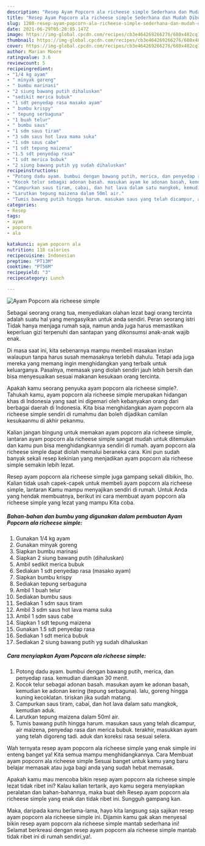 ```yaml
---
description: "Resep Ayam Popcorn ala richeese simple Sederhana dan Mudah Dibuat"
title: "Resep Ayam Popcorn ala richeese simple Sederhana dan Mudah Dibuat"
slug: 1208-resep-ayam-popcorn-ala-richeese-simple-sederhana-dan-mudah-dibuat
date: 2021-06-29T05:20:05.147Z
image: https://img-global.cpcdn.com/recipes/cb3e464269266276/680x482cq70/ayam-popcorn-ala-richeese-simple-foto-resep-utama.jpg
thumbnail: https://img-global.cpcdn.com/recipes/cb3e464269266276/680x482cq70/ayam-popcorn-ala-richeese-simple-foto-resep-utama.jpg
cover: https://img-global.cpcdn.com/recipes/cb3e464269266276/680x482cq70/ayam-popcorn-ala-richeese-simple-foto-resep-utama.jpg
author: Marian Moore
ratingvalue: 3.6
reviewcount: 5
recipeingredient:
- "1/4 kg ayam"
- " minyak goreng"
- " bumbu marinasi"
- "2 siung bawang putih dihaluskan"
- "sedikit merica bubuk"
- "1 sdt penyedap rasa masako ayam"
- " bumbu krispy"
- " tepung serbaguna"
- "1 buah telur"
- " bumbu saus"
- "1 sdm saus tiram"
- "3 sdm saus hot lava mama suka"
- "1 sdm saus cabe"
- "1 sdt tepung maizena"
- "1.5 sdt penyedap rasa"
- "1 sdt merica bubuk"
- "2 siung bawang putih yg sudah dihaluskan"
recipeinstructions:
- "Potong dadu ayam. bumbui dengan bawang putih, merica, dan penyedap rasa. kemudian diamkan 30 menit."
- "Kocok telur sebagai adonan basah. masukan ayam ke adonan basah, kemudian ke adonan kering (tepung serbaguna). lalu, goreng hingga kuning kecoklatan. tiriskan jika sudah matang."
- "Campurkan saus tiram, cabai, dan hot lava dalam satu mangkok, kemudian aduk."
- "Larutkan tepung maizena dalam 50ml air."
- "Tumis bawang putih hingga harum. masukan saus yang telah dicampur, air maizena, penyedap rasa dan merica bubuk. terakhir, masukkan ayam yang telah digoreng tadi. aduk dan koreksi rasa sesuai selera."
categories:
- Resep
tags:
- ayam
- popcorn
- ala

katakunci: ayam popcorn ala 
nutrition: 118 calories
recipecuisine: Indonesian
preptime: "PT13M"
cooktime: "PT56M"
recipeyield: "3"
recipecategory: Lunch

---
```



![Ayam Popcorn ala richeese simple](https://img-global.cpcdn.com/recipes/cb3e464269266276/680x482cq70/ayam-popcorn-ala-richeese-simple-foto-resep-utama.jpg)

Sebagai seorang orang tua, menyediakan olahan lezat bagi orang tercinta adalah suatu hal yang mengasyikan untuk anda sendiri. Peran seorang istri Tidak hanya menjaga rumah saja, namun anda juga harus memastikan keperluan gizi terpenuhi dan santapan yang dikonsumsi anak-anak wajib enak.

Di masa  saat ini, kita sebenarnya mampu membeli masakan instan walaupun tanpa harus susah memasaknya terlebih dahulu. Tetapi ada juga mereka yang memang ingin menghidangkan yang terbaik untuk keluarganya. Pasalnya, memasak yang diolah sendiri jauh lebih bersih dan bisa menyesuaikan sesuai makanan kesukaan orang tercinta. 



Apakah kamu seorang penyuka ayam popcorn ala richeese simple?. Tahukah kamu, ayam popcorn ala richeese simple merupakan hidangan khas di Indonesia yang saat ini digemari oleh kebanyakan orang dari berbagai daerah di Indonesia. Kita bisa menghidangkan ayam popcorn ala richeese simple sendiri di rumahmu dan boleh dijadikan camilan kesukaanmu di akhir pekanmu.

Kalian jangan bingung untuk memakan ayam popcorn ala richeese simple, lantaran ayam popcorn ala richeese simple sangat mudah untuk ditemukan dan kamu pun bisa menghidangkannya sendiri di rumah. ayam popcorn ala richeese simple dapat diolah memalui beraneka cara. Kini pun sudah banyak sekali resep kekinian yang menjadikan ayam popcorn ala richeese simple semakin lebih lezat.

Resep ayam popcorn ala richeese simple juga gampang sekali dibikin, lho. Kalian tidak usah capek-capek untuk membeli ayam popcorn ala richeese simple, lantaran Kamu mampu menyajikan sendiri di rumah. Untuk Anda yang hendak membuatnya, berikut ini cara membuat ayam popcorn ala richeese simple yang lezat yang mampu Kita coba.

<!--inarticleads1-->

##### Bahan-bahan dan bumbu yang digunakan dalam pembuatan Ayam Popcorn ala richeese simple:

1. Gunakan 1/4 kg ayam
1. Gunakan  minyak goreng
1. Siapkan  bumbu marinasi
1. Siapkan 2 siung bawang putih (dihaluskan)
1. Ambil sedikit merica bubuk
1. Sediakan 1 sdt penyedap rasa (masako ayam)
1. Siapkan  bumbu krispy
1. Sediakan  tepung serbaguna
1. Ambil 1 buah telur
1. Sediakan  bumbu saus
1. Sediakan 1 sdm saus tiram
1. Ambil 3 sdm saus hot lava mama suka
1. Ambil 1 sdm saus cabe
1. Siapkan 1 sdt tepung maizena
1. Gunakan 1.5 sdt penyedap rasa
1. Sediakan 1 sdt merica bubuk
1. Sediakan 2 siung bawang putih yg sudah dihaluskan




<!--inarticleads2-->

##### Cara menyiapkan Ayam Popcorn ala richeese simple:

1. Potong dadu ayam. bumbui dengan bawang putih, merica, dan penyedap rasa. kemudian diamkan 30 menit.
1. Kocok telur sebagai adonan basah. masukan ayam ke adonan basah, kemudian ke adonan kering (tepung serbaguna). lalu, goreng hingga kuning kecoklatan. tiriskan jika sudah matang.
1. Campurkan saus tiram, cabai, dan hot lava dalam satu mangkok, kemudian aduk.
1. Larutkan tepung maizena dalam 50ml air.
1. Tumis bawang putih hingga harum. masukan saus yang telah dicampur, air maizena, penyedap rasa dan merica bubuk. terakhir, masukkan ayam yang telah digoreng tadi. aduk dan koreksi rasa sesuai selera.




Wah ternyata resep ayam popcorn ala richeese simple yang enak simple ini enteng banget ya! Kita semua mampu menghidangkannya. Cara Membuat ayam popcorn ala richeese simple Sesuai banget untuk kamu yang baru belajar memasak atau juga bagi anda yang sudah hebat memasak.

Apakah kamu mau mencoba bikin resep ayam popcorn ala richeese simple lezat tidak ribet ini? Kalau kalian tertarik, ayo kamu segera menyiapkan peralatan dan bahan-bahannya, maka buat deh Resep ayam popcorn ala richeese simple yang enak dan tidak ribet ini. Sungguh gampang kan. 

Maka, daripada kamu berlama-lama, hayo kita langsung saja sajikan resep ayam popcorn ala richeese simple ini. Dijamin kamu gak akan menyesal bikin resep ayam popcorn ala richeese simple mantab sederhana ini! Selamat berkreasi dengan resep ayam popcorn ala richeese simple mantab tidak ribet ini di rumah sendiri,ya!.

